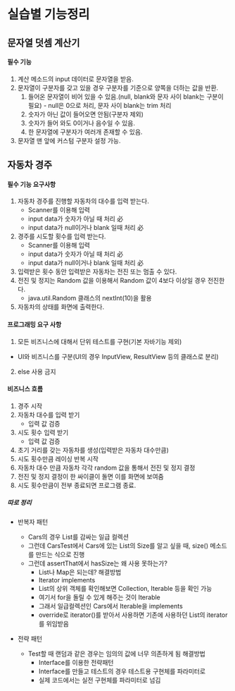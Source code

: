 # 실습별 기능정리
## 문자열 덧셈 계산기
#### 필수 기능
1. 계산 메소드의 input 데이터로 문자열을 받음.
2. 문자열이 구분자를 갖고 있을 경우 구분자를 기준으로 양쪽을 더하는 값을 반환.
   1. 들어온 문자열이 비어 있을 수 있음.(null, blank와 문자 사이 blank는 구분이 필요) - null은 0으로 처리, 문자 사이 blank는 trim 처리
   2. 숫자가 아닌 값이 들어오면 안됨(구분자 제외)
   3. 숫자가 들어 와도 0이거나 음수일 수 있음.
   4. 한 문자열에 구분자가 여러개 존재할 수 있음.
3. 문자열 맨 앞에 커스텀 구분자 설정 가능.

## 자동차 경주
#### 필수 기능 요구사항
1. 자동차 경주를 진행할 자동차의 대수를 입력 받는다.
   - Scanner를 이용해 입력
   - input data가 숫자가 아닐 때 처리 必
   - input data가 null이거나 blank 일때 처리 必
2. 경주를 시도할 횟수를 입력 받는다.
   - Scanner를 이용해 입력
   - input data가 숫자가 아닐 때 처리 必
   - input data가 null이거나 blank 일때 처리 必
3. 입력받은 횟수 동안 입력받은 자동차는 전진 또는 멈출 수 있다.
4. 전진 및 정지는 Random 값을 이용해서 Random 값이 4보다 이상일 경우 전진한다.
   - java.util.Random 클래스의 nextInt(10)을 활용
5. 자동차의 상태를 화면에 출력한다.

#### 프로그래밍 요구 사항
1. 모든 비즈니스에 대해서 단위 테스트를 구현(기본 자바기능 제외)
  - UI와 비즈니스를 구분(UI의 경우 InputView, ResultView 등의 클래스로 분리)
2. else 사용 금지

#### 비즈니스 흐름
1. 경주 시작
2. 자동차 대수를 입력 받기
   - 입력 값 검증
3. 시도 횟수 입력 받기
   - 입력 값 검증
4. 초기 거리를 갖는 자동차를 생성(입력받은 자동차 대수만큼)
5. 시도 횟수만큼 레이싱 반복 시작
6. 자동차 대수 만큼 자동차 각각 random 값을 통해서 전진 및 정지 결정
7. 전진 및 정지 결정이 한 싸이클이 돌면 이를 화면에 보여줌
8. 시도 횟수만큼이 전부 종료되면 프로그램 종료.

##### 따로 정리
- 반복자 패턴
  - Cars의 경우 List<Car>를 감싸는 일급 컬렉션
  - 그런데 CarsTest에서 Cars에 있는 List<Car>의 Size를 알고 싶을 때, size() 메소드를 만드는 식으로 진행
  - 그런데 assertThat에서 hasSize는 왜 사용 못하는가?
    - List나 Map은 되는데?
  해결방법
    - Iterator implements
    - List의 상위 객체를 확인해보면 Collection, Iterable 등을 확인 가능
    - 여기서 for을 돌릴 수 있게 해주는 것이 Iterable
    - 그래서 일급컬렉션인 Cars에서 Iterable을 implements
    - override로 iterator()를 받아서 사용하면 기존에 사용하던 List의 iterator를 위임받음

- 전략 패턴
  - Test할 때 랜덤과 같은 경우는 임의의 값에 너무 의존하게 됨
  해결방법
    - Interface를 이용한 전략패턴
    - Interface를 만들고 테스트의 경우 테스트용 구현체를 파라미터로
    - 실제 코드에서는 실전 구현체를 파라미터로 넘김